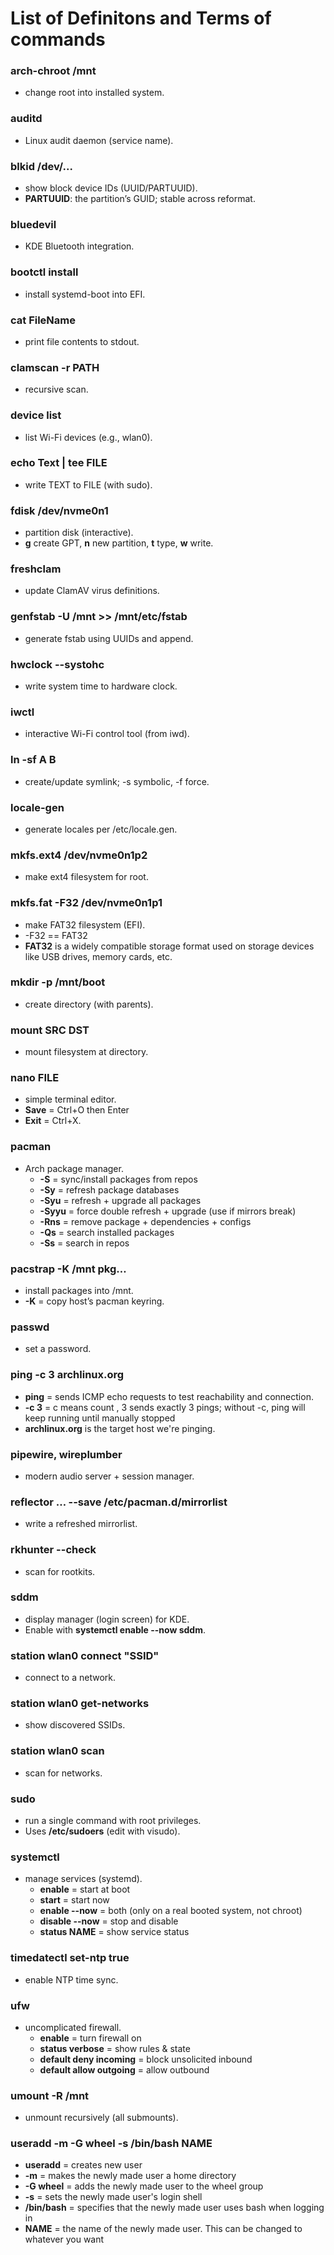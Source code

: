 # List of Definitons and Terms of commands

### **arch-chroot /mnt**
- change root into installed system.

### **auditd**
- Linux audit daemon (service name).

### **blkid /dev/...**
- show block device IDs (UUID/PARTUUID).  
- **PARTUUID**: the partition’s GUID; stable across reformat.

### **bluedevil**
- KDE Bluetooth integration.

### **bootctl install**
- install systemd-boot into EFI.

### **cat FileName**
- print file contents to stdout.

### **clamscan -r PATH**
- recursive scan.

### **device list**
- list Wi-Fi devices (e.g., wlan0).

### **echo Text | tee FILE**
- write TEXT to FILE (with sudo).

### **fdisk /dev/nvme0n1**
- partition disk (interactive).  
- **g** create GPT, **n** new partition, **t** type, **w** write.

### **freshclam**
- update ClamAV virus definitions.

### **genfstab -U /mnt >> /mnt/etc/fstab**
- generate fstab using UUIDs and append.

### **hwclock --systohc**
- write system time to hardware clock.

### **iwctl**
- interactive Wi-Fi control tool (from iwd).

### **ln -sf A B**
- create/update symlink; -s symbolic, -f force.

### **locale-gen**
- generate locales per /etc/locale.gen.

### **mkfs.ext4 /dev/nvme0n1p2**
- make ext4 filesystem for root.

### **mkfs.fat -F32 /dev/nvme0n1p1**
- make FAT32 filesystem (EFI).  
- -F32 == FAT32  
- **FAT32** is a widely compatible storage format used on storage devices like USB drives, memory cards, etc.

### **mkdir -p /mnt/boot**
- create directory (with parents).

### **mount SRC DST**
- mount filesystem at directory.

### **nano FILE**
- simple terminal editor.  
- **Save** = Ctrl+O then Enter
- **Exit** = Ctrl+X.

### **pacman**
- Arch package manager.  
  - **-S** = sync/install packages from repos  
  - **-Sy** = refresh package databases  
  - **-Syu** = refresh + upgrade all packages  
  - **-Syyu** = force double refresh + upgrade (use if mirrors break)  
  - **-Rns** = remove package + dependencies + configs  
  - **-Qs** = search installed packages  
  - **-Ss** = search in repos

### **pacstrap -K /mnt pkg…**
- install packages into /mnt.  
- **-K** = copy host’s pacman keyring.

### **passwd**
- set a password.

### **ping -c 3 archlinux.org**
- **ping** = sends ICMP echo requests to test reachability and connection.
- **-c 3** = c means count , 3 sends exactly 3 pings; without -c, ping will keep running until manually stopped  
- **archlinux.org** is the target host we're pinging.

### **pipewire, wireplumber**
- modern audio server + session manager.

### **reflector … --save /etc/pacman.d/mirrorlist**
- write a refreshed mirrorlist.

### **rkhunter --check**
- scan for rootkits.

### **sddm**
- display manager (login screen) for KDE.  
- Enable with **systemctl enable --now sddm**.

### **station wlan0 connect "SSID"**
- connect to a network.

### **station wlan0 get-networks**
- show discovered SSIDs.

### **station wlan0 scan**
- scan for networks.

### **sudo**
- run a single command with root privileges.  
- Uses **/etc/sudoers** (edit with visudo).

### **systemctl**
- manage services (systemd).  
  - **enable** = start at boot  
  - **start** = start now  
  - **enable --now** = both (only on a real booted system, not chroot)  
  - **disable --now** = stop and disable  
  - **status NAME** = show service status

### **timedatectl set-ntp true**
- enable NTP time sync.

### **ufw**
- uncomplicated firewall.  
  - **enable** = turn firewall on  
  - **status verbose** = show rules & state  
  - **default deny incoming** = block unsolicited inbound  
  - **default allow outgoing** = allow outbound

### **umount -R /mnt**
- unmount recursively (all submounts).

### **useradd -m -G wheel -s /bin/bash NAME**
- **useradd** = creates new user  
- **-m** = makes the newly made user a home directory
- **-G wheel** = adds the newly made user to the wheel group
- **-s** = sets the newly made user's login shell 
- **/bin/bash** = specifies that the newly made user uses bash when logging in
- **NAME** = the name of the newly made user. This can be changed to whatever you want